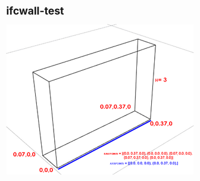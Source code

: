 # ifcwall-test

![Image](https://github.com/keshavanarayan/ifcwall-test/blob/main/Ref.png?raw=true)
